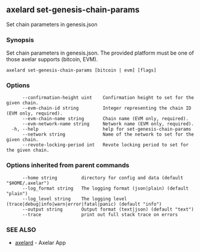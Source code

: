 ## axelard set-genesis-chain-params

Set chain parameters in genesis.json

### Synopsis

Set chain parameters in genesis.json. The provided platform must be one of those axelar supports (bitcoin, EVM).

```
axelard set-genesis-chain-params [bitcoin | evm] [flags]
```

### Options

```
      --confirmation-height uint    Confirmation height to set for the given chain.
      --evm-chain-id string         Integer representing the chain ID (EVM only, required).
      --evm-chain-name string       Chain name (EVM only, required).
      --evm-network-name string     Network name (EVM only, required).
  -h, --help                        help for set-genesis-chain-params
      --network string              Name of the network to set for the given chain.
      --revote-locking-period int   Revote locking period to set for the given chain.
```

### Options inherited from parent commands

```
      --home string         directory for config and data (default "$HOME/.axelar")
      --log_format string   The logging format (json|plain) (default "plain")
      --log_level string    The logging level (trace|debug|info|warn|error|fatal|panic) (default "info")
      --output string       Output format (text|json) (default "text")
      --trace               print out full stack trace on errors
```

### SEE ALSO

- [axelard](axelard.md)	 - Axelar App
